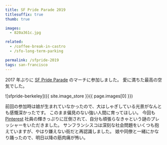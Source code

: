```yaml
---
title: SF Pride Parade 2019
titlesuffix: true
thumb: true

images:
  - 820a361c.jpg

related:
  - /coffee-break-in-castro
  - /sfo-long-term-parking

permalink: /sfpride-2019
tags: san-francisco
---
```


2017 年ぶりに [SF Pride Parade](https://en.wikipedia.org/wiki/San_Francisco_Pride) のマーチに参加しました。
愛に満ちた最高の空気でした。

![sfpride-berkeley]({{ site.image_store }}{{ page.images[0] }})

前回の参加時は娘が生まれていなかったので、大はしゃぎしている光景がなんとも感慨深かったです。
このまま偏見のない強い人間に育ってほしい。
今回も [Pinterest](https://ja.wikipedia.org/wiki/Pinterest) 社員の輝きっぷりに圧倒されて、自分も頑張らなきゃという謎のプレッシャーをいただきました。
サンフランシスコは深刻な社会問題をいくつも抱えていますが、やはり嫌えない街だと再認識しました。
娘や同僚と一緒にかなり踊ったので、明日以降の筋肉痛が怖い。
